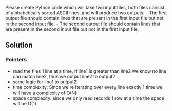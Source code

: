 Please create Python code which will take two input files, both files consist of alphabetically sorted ASCII lines, and will produce two outputs: - The first output file should contain lines that are present in the first input file but not in the second input file. - The second output file should contain lines that are present in the second input file but not in the first input file.

## Solution
### Pointers
* read the files 1 line at a time, if line1 is greater than line2 we know no line can match line2, thus we output line2 to output2
* same logic for line1 to output2
* time complexity: Since we're iterating over every line exactly 1 time we will have a complexity of O(N)
* space complexity: since we only read records 1 row at a time the space will be O(1)